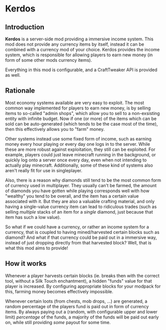Kerdos
======

Introduction
------------

**Kerdos** is a server-side mod providing a immersive income system.
This mod does not provide any currency items by itself, instead it can be combined with a currency mod of your choice.
Kerdos provides the income system, which is responsible for allowing players to earn new money (in form of some other mods currency items).

Everything in this mod is configurable, and a CraftTweaker API is provided as well.


Rationale
---------

Most economy systems available are very easy to exploit. The most common way implemented for players to earn new money, is by selling
items to so-called "admin shops", which allow you to sell to a non-exsisting entity with infinite budget.
Now if one (or more) of the items which can be sold can be auto-generated (which tends to be the case most of the time),
then this effectively allows you to "farm" money.

Other systems instead use some fixed form of income, such as earning money every hour playing or every day one logs in to the server.
While these are more robust against exploitation, they still can be exploited. For example, players could just leave minecraft
running in the background, or quickly log onto a server once every day, even when not intending to actually play minecraft.
Additionally, some of these kind of systems also aren't really fit for use in singleplayer.

Also, there is a reason why diamonds still tend to be the most common form of currency used in multiplayer.
They usually can't be farmed, the amount of diamonds you have gotten while playing corresponds well with how "wealthy" you
tend to be overall, and the item has a certain value associated with it.
But they are also a valuable crafting material, and only having a single-value currency item can lead to ridiculous
trades (such as selling *multiple* stacks of an item for a *single* diamond, just because that item has such a low value).

So what if we could have a currency, or rather an income system for a currency, that is coupled to having mined/harvested certain
blocks such as diamond? And what if that currency could be paid out in a immersive way, instead of just dropping directly from
that harvested block? Well, that is what this mod aims to provide!



How it works
------------

Whenever a player harvests certain blocks (ie. breaks then with the correct tool, without a Silk Touch enchantment), a hidden "funds"
value for that player is increased.
By configuring appropriate blocks for your modpack for this, farming money becomes effectively impossible.

Whenever certain loots (from chests, mob drops, ...) are generated, a random percentage of the players fund is paid out in form of
currency items.
By always paying out a (random, with configurable upper and lower limit) *percentage* of the funds, a majority of the funds will be
paid out early on, while still providing *some* payout for some time.

